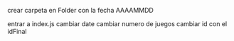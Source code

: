 crear carpeta en Folder con la fecha AAAAMMDD

entrar a index.js
cambiar date
cambiar numero de juegos
cambiar id con el idFinal

